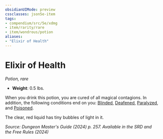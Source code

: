 ```yaml
---
obsidianUIMode: preview
cssclasses: json5e-item
tags:
- compendium/src/5e/xdmg
- item/rarity/rare
- item/wondrous/potion
aliases: 
- "Elixir of Health"
---
```

# Elixir of Health
*Potion, rare*  


- **Weight**: 0.5 lbs.

When you drink this potion, you are cured of all magical contagions. In addition, the following conditions end on you: [Blinded](conditions.md#Blinded), [Deafened](conditions.md#Deafened), [Paralyzed](conditions.md#Paralyzed), and [Poisoned](conditions.md#Poisoned).

The clear, red liquid has tiny bubbles of light in it.

*Source: Dungeon Master's Guide (2024) p. 257. Available in the <span title='Systems Reference Document (5.2)'>SRD</span> and the Free Rules (2024)*
